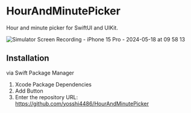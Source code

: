 # HourAndMinutePicker
Hour and minute picker for SwiftUI and UIKit.

![Simulator Screen Recording - iPhone 15 Pro - 2024-05-18 at 09 58 13](https://github.com/yosshi4486/HourAndMinutePicker/assets/9734876/23252c2c-b794-4de2-ac3f-61253626ae42)


## Installation
via Swift Package Manager

1. Xcode Package Dependencies
2. Add Button
3. Enter the repository URL: https://github.com/yosshi4486/HourAndMinutePicker
